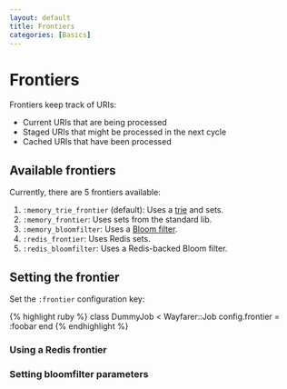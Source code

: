 ```yaml
---
layout: default
title: Frontiers
categories: [Basics]
---
```


# Frontiers

Frontiers keep track of URIs:

* Current URIs that are being processed
* Staged URIs that might be processed in the next cycle
* Cached URIs that have been processed

## Available frontiers
Currently, there are 5 frontiers available:

1. `:memory_trie_frontier` (default): Uses a [trie](https://github.com/tyler/trie) and sets.
2. `:memory_frontier`: Uses sets from the standard lib.
3. `:memory_bloomfilter`: Uses a [Bloom filter](https://github.com/igrigorik/bloomfilter-rb).
4. `:redis_frontier`: Uses Redis sets.
5. `:redis_bloomfilter`: Uses a Redis-backed Bloom filter.

## Setting the frontier

Set the `:frontier` configuration key:

{% highlight ruby %}
class DummyJob < Wayfarer::Job
  config.frontier = :foobar
end
{% endhighlight %}


### Using a Redis frontier

### Setting bloomfilter parameters
